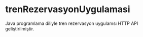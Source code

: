 # trenRezervasyonUygulamasi
Java programlama diliyle tren rezervasyon uygulamsı HTTP API geliştirilmiştir.
